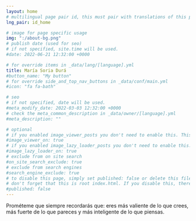 ```yaml
---
layout: home
# multilingual page pair id, this must pair with translations of this page. (This name must be unique)
lng_pair: id_home

# image for page specific usage
img: ":/about-bg.png"
# publish date (used for seo)
# if not specified, site.time will be used.
#date: 2022-06-21 12:32:00 +0000

# for override items in _data/lang/[language].yml
title: María Soria Durá
#button_name: "My button"
# for override side_and_top_nav_buttons in _data/conf/main.yml
#icon: "fa fa-bath"

# seo
# if not specified, date will be used.
#meta_modify_date: 2022-03-03 12:32:00 +0000
# check the meta_common_description in _data/owner/[language].yml
#meta_description: ""

# optional
# if you enabled image_viewer_posts you don't need to enable this. This is only if image_viewer_posts = false
#image_viewer_on: true
# if you enabled image_lazy_loader_posts you don't need to enable this. This is only if image_lazy_loader_posts = false
#image_lazy_loader_on: true
# exclude from on site search
#on_site_search_exclude: true
# exclude from search engines
#search_engine_exclude: true
# to disable this page, simply set published: false or delete this file
# don't forget that this is root index.html. If you disable this, there will be no index.html page to open
#published: false
---
```


Prométeme que siempre recordarás que: eres más valiente de lo que crees, más fuerte de lo que pareces y más inteligente de lo que piensas.
